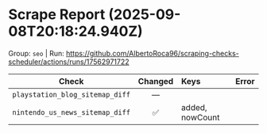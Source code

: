 # Scrape Report (2025-09-08T20:18:24.940Z)

Group: `seo`  |  Run: https://github.com/AlbertoRoca96/scraping-checks-scheduler/actions/runs/17562971722

| Check | Changed | Keys | Error |
|---|:---:|:--|:--|
| `playstation_blog_sitemap_diff` | — |  |  |
| `nintendo_us_news_sitemap_diff` | ✅ | added, nowCount |  |

